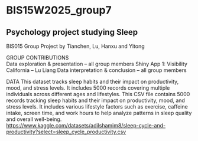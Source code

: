 # BIS15W2025_group7
## Psychology project studying Sleep

BIS015 Group Project by Tianchen, Lu, Hanxu and Yitong

GROUP CONTRIBUTIONS  
Data exploration & presentation – all group members
Shiny App 1: Visibility California – Lu Liang 
Data interpretation & conclusion – all group members

DATA
This dataset tracks sleep habits and their impact on productivity, mood, and stress levels. It includes 5000 records covering multiple individuals across different ages and lifestyles. This CSV file contains 5000 records tracking sleep habits and their impact on productivity, mood, and stress levels. It includes various lifestyle factors such as exercise, caffeine intake, screen time, and work hours to help analyze patterns in sleep quality and overall well-being.
https://www.kaggle.com/datasets/adilshamim8/sleep-cycle-and-productivity?select=sleep_cycle_productivity.csv

